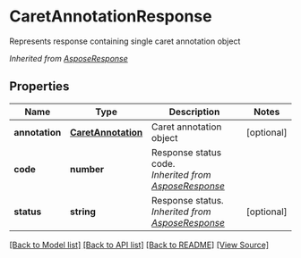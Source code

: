 ﻿# CaretAnnotationResponse
Represents response containing single caret annotation object

*Inherited from [AsposeResponse](AsposeResponse.md)*
## Properties
Name | Type | Description | Notes
------------ | ------------- | ------------- | -------------
**annotation** | [**CaretAnnotation**](CaretAnnotation.md) | Caret annotation object | [optional]
**code** | **number** | Response status code.<br />*Inherited from [AsposeResponse](AsposeResponse.md)* | 
**status** | **string** | Response status.<br />*Inherited from [AsposeResponse](AsposeResponse.md)* | [optional]

[[Back to Model list]](../README.md#documentation-for-models) [[Back to API list]](../README.md#documentation-for-api-endpoints) [[Back to README]](../README.md) [[View Source]](../src/models/caretAnnotationResponse.ts)

